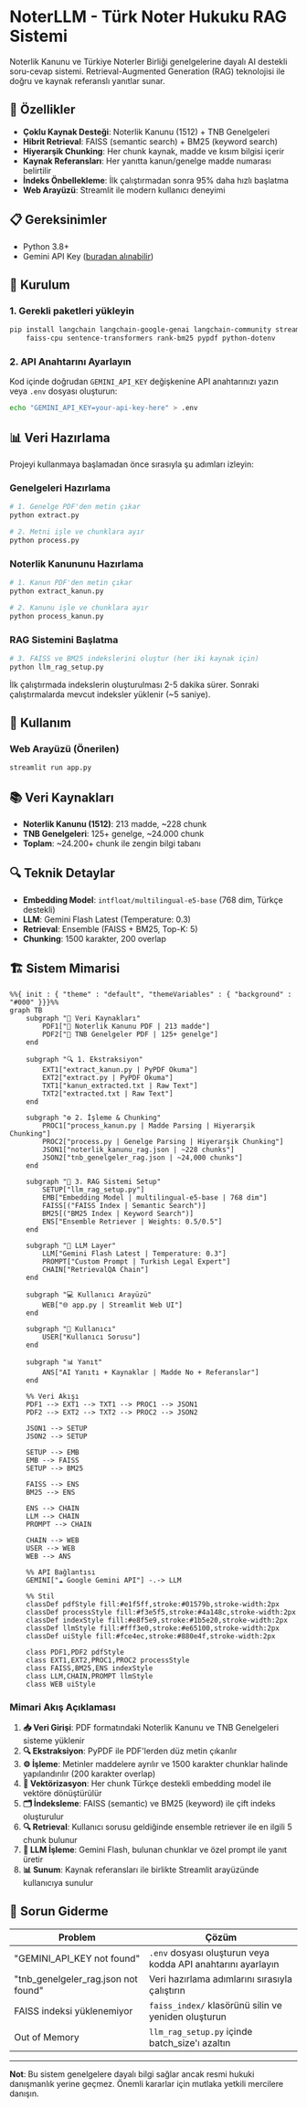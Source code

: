 # NoterLLM - Türk Noter Hukuku RAG Sistemi

Noterlik Kanunu ve Türkiye Noterler Birliği genelgelerine dayalı AI destekli soru-cevap sistemi. Retrieval-Augmented Generation (RAG) teknolojisi ile doğru ve kaynak referanslı yanıtlar sunar.

## 🚀 Özellikler

- **Çoklu Kaynak Desteği**: Noterlik Kanunu (1512) + TNB Genelgeleri
- **Hibrit Retrieval**: FAISS (semantic search) + BM25 (keyword search)
- **Hiyerarşik Chunking**: Her chunk kaynak, madde ve kısım bilgisi içerir
- **Kaynak Referansları**: Her yanıtta kanun/genelge madde numarası belirtilir
- **İndeks Önbellekleme**: İlk çalıştırmadan sonra 95% daha hızlı başlatma
- **Web Arayüzü**: Streamlit ile modern kullanıcı deneyimi

## 📋 Gereksinimler

- Python 3.8+
- Gemini API Key ([buradan alınabilir](https://makersuite.google.com/app/apikey))

## 🔧 Kurulum

### 1. Gerekli paketleri yükleyin
```bash
pip install langchain langchain-google-genai langchain-community streamlit \
    faiss-cpu sentence-transformers rank-bm25 pypdf python-dotenv
```

### 2. API Anahtarını Ayarlayın
Kod içinde doğrudan `GEMINI_API_KEY` değişkenine API anahtarınızı yazın veya `.env` dosyası oluşturun:
```bash
echo "GEMINI_API_KEY=your-api-key-here" > .env
```

## 📊 Veri Hazırlama

Projeyi kullanmaya başlamadan önce sırasıyla şu adımları izleyin:

### Genelgeleri Hazırlama
```bash
# 1. Genelge PDF'den metin çıkar
python extract.py

# 2. Metni işle ve chunklara ayır
python process.py
```

### Noterlik Kanununu Hazırlama
```bash
# 1. Kanun PDF'den metin çıkar
python extract_kanun.py

# 2. Kanunu işle ve chunklara ayır
python process_kanun.py
```

### RAG Sistemini Başlatma
```bash
# 3. FAISS ve BM25 indekslerini oluştur (her iki kaynak için)
python llm_rag_setup.py
```

İlk çalıştırmada indekslerin oluşturulması 2-5 dakika sürer. Sonraki çalıştırmalarda mevcut indeksler yüklenir (~5 saniye).

## 💬 Kullanım

### Web Arayüzü (Önerilen)
```bash
streamlit run app.py
```

## 📚 Veri Kaynakları

- **Noterlik Kanunu (1512)**: 213 madde, ~228 chunk
- **TNB Genelgeleri**: 125+ genelge, ~24.000 chunk
- **Toplam**: ~24.200+ chunk ile zengin bilgi tabanı

## 🔍 Teknik Detaylar

- **Embedding Model**: `intfloat/multilingual-e5-base` (768 dim, Türkçe destekli)
- **LLM**: Gemini Flash Latest (Temperature: 0.3)
- **Retrieval**: Ensemble (FAISS + BM25, Top-K: 5)
- **Chunking**: 1500 karakter, 200 overlap

## 🏗️ Sistem Mimarisi

```mermaid
%%{ init : { "theme" : "default", "themeVariables" : { "background" : "#000" }}}%%
graph TB
    subgraph "📁 Veri Kaynakları"
        PDF1["📄 Noterlik Kanunu PDF | 213 madde"]
        PDF2["📄 TNB Genelgeler PDF | 125+ genelge"]
    end

    subgraph "🔍 1. Ekstraksiyon"
        EXT1["extract_kanun.py | PyPDF Okuma"]
        EXT2["extract.py | PyPDF Okuma"]
        TXT1["kanun_extracted.txt | Raw Text"]
        TXT2["extracted.txt | Raw Text"]
    end

    subgraph "⚙️ 2. İşleme & Chunking"
        PROC1["process_kanun.py | Madde Parsing | Hiyerarşik Chunking"]
        PROC2["process.py | Genelge Parsing | Hiyerarşik Chunking"]
        JSON1["noterlik_kanunu_rag.json | ~228 chunks"]
        JSON2["tnb_genelgeler_rag.json | ~24,000 chunks"]
    end

    subgraph "🧠 3. RAG Sistemi Setup"
        SETUP["llm_rag_setup.py"]
        EMB["Embedding Model | multilingual-e5-base | 768 dim"]
        FAISS[("FAISS Index | Semantic Search")]
        BM25[("BM25 Index | Keyword Search")]
        ENS["Ensemble Retriever | Weights: 0.5/0.5"]
    end

    subgraph "🤖 LLM Layer"
        LLM["Gemini Flash Latest | Temperature: 0.3"]
        PROMPT["Custom Prompt | Turkish Legal Expert"]
        CHAIN["RetrievalQA Chain"]
    end

    subgraph "💻 Kullanıcı Arayüzü"
        WEB["🌐 app.py | Streamlit Web UI"]
    end

    subgraph "👤 Kullanıcı"
        USER["Kullanıcı Sorusu"]
    end

    subgraph "📊 Yanıt"
        ANS["AI Yanıtı + Kaynaklar | Madde No + Referanslar"]
    end

    %% Veri Akışı
    PDF1 --> EXT1 --> TXT1 --> PROC1 --> JSON1
    PDF2 --> EXT2 --> TXT2 --> PROC2 --> JSON2
    
    JSON1 --> SETUP
    JSON2 --> SETUP
    
    SETUP --> EMB
    EMB --> FAISS
    SETUP --> BM25
    
    FAISS --> ENS
    BM25 --> ENS
    
    ENS --> CHAIN
    LLM --> CHAIN
    PROMPT --> CHAIN
    
    CHAIN --> WEB
    USER --> WEB
    WEB --> ANS
    
    %% API Bağlantısı
    GEMINI["☁️ Google Gemini API"] -.-> LLM

    %% Stil
    classDef pdfStyle fill:#e1f5ff,stroke:#01579b,stroke-width:2px
    classDef processStyle fill:#f3e5f5,stroke:#4a148c,stroke-width:2px
    classDef indexStyle fill:#e8f5e9,stroke:#1b5e20,stroke-width:2px
    classDef llmStyle fill:#fff3e0,stroke:#e65100,stroke-width:2px
    classDef uiStyle fill:#fce4ec,stroke:#880e4f,stroke-width:2px
    
    class PDF1,PDF2 pdfStyle
    class EXT1,EXT2,PROC1,PROC2 processStyle
    class FAISS,BM25,ENS indexStyle
    class LLM,CHAIN,PROMPT llmStyle
    class WEB uiStyle
```

### Mimari Akış Açıklaması

1. **📥 Veri Girişi**: PDF formatındaki Noterlik Kanunu ve TNB Genelgeleri sisteme yüklenir
2. **🔍 Ekstraksiyon**: PyPDF ile PDF'lerden düz metin çıkarılır
3. **⚙️ İşleme**: Metinler maddelere ayrılır ve 1500 karakter chunklar halinde yapılandırılır (200 karakter overlap)
4. **🧠 Vektörizasyon**: Her chunk Türkçe destekli embedding model ile vektöre dönüştürülür
5. **🗂️ İndeksleme**: FAISS (semantic) ve BM25 (keyword) ile çift indeks oluşturulur
6. **🔍 Retrieval**: Kullanıcı sorusu geldiğinde ensemble retriever ile en ilgili 5 chunk bulunur
7. **🤖 LLM İşleme**: Gemini Flash, bulunan chunklar ve özel prompt ile yanıt üretir
8. **📊 Sunum**: Kaynak referansları ile birlikte Streamlit arayüzünde kullanıcıya sunulur

## 🐛 Sorun Giderme

| Problem | Çözüm |
|---------|-------|
| "GEMINI_API_KEY not found" | `.env` dosyası oluşturun veya kodda API anahtarını ayarlayın |
| "tnb_genelgeler_rag.json not found" | Veri hazırlama adımlarını sırasıyla çalıştırın |
| FAISS indeksi yüklenemiyor | `faiss_index/` klasörünü silin ve yeniden oluşturun |
| Out of Memory | `llm_rag_setup.py` içinde batch_size'ı azaltın |

---

**Not**: Bu sistem genelgelere dayalı bilgi sağlar ancak resmi hukuki danışmanlık yerine geçmez. Önemli kararlar için mutlaka yetkili mercilere danışın.

